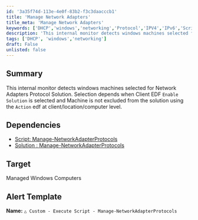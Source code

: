 ```yaml
---
id: '3a35f74d-113e-4e0f-83b2-f3c3daacccb1'
title: 'Manage Network Adapters'
title_meta: 'Manage Network Adapters'
keywords: ['DHCP','windows','networking','Protocol','IPV4','IPv6','Script','Automate']
description: 'This internal monitor detects windows machines selected for Network Adapters Protocol Solution'
tags: ['DHCP', 'windows','networking']
draft: False
unlisted: false
---
```


## Summary
This internal monitor detects windows machines selected for Network Adapters Protocol Solution. Selection depends when Client EDF `Enable Solution` is selected and Machine is not excluded from the solution using the `Action` edf at client/location/computer level.

## Dependencies

- [Script: Manage-NetworkAdapterProtocols](<../scripts/Manage-NetworkAdapterProtocols.md>)
- [Solution : Manage-NetworkAdapterProtocols](<../../solutions/Manage_Network_Protocols.md>)


## Target

Managed Windows Computers

## Alert Template

**Name:** `△ Custom - Execute Script - Manage-NetworkAdapterProtocols`